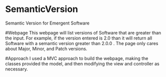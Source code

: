 # SemanticVersion
Semantic Version for Emergent Software


#Webpage
This webpage will list versions of Software that are greater than the input.  For example, if the version entered is 2.0
than it will return all Software with a semantic version greater than 2.0.0 .
The page only cares about Major, Minor, and Patch versions.

#Approach
I used a MVC approach to build the webpage, making the classes provided the model, and then modifying the view and controller as necessary.
